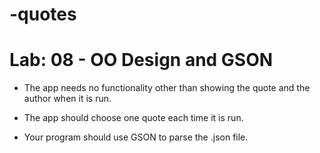 # -quotes

# Lab: 08 - OO Design and GSON
* The app needs no functionality other than showing the quote and the author when it is run. 

* The app should choose one quote each time it is run.

* Your program should use GSON to parse the .json file. 